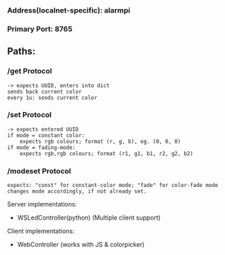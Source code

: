 ### Address(localnet-specific): alarmpi ###

### Primary Port: 8765 ###

## Paths: ##
### /get Protocol ###

	-> expects UUID, enters into dict
	sends back current color
	every 1u: sends current color

### /set Protocol ###

	-> expects entered UUID
	if mode = constant color:
		expects rgb colours; format (r, g, b), eg. (0, 0, 0)
	if mode = fading-mode:
		expects rgb,rgb colours; format (r1, g1, b1, r2, g2, b2)

### /modeset Protocol ###

	expects: "const" for constant-color mode; "fade" for color-fade mode
	changes mode accordingly, if not already set.

Server implementations:

 * WSLedController(python) (Multiple client support)

Client implementations:

 * WebController (works with JS & colorpicker)

